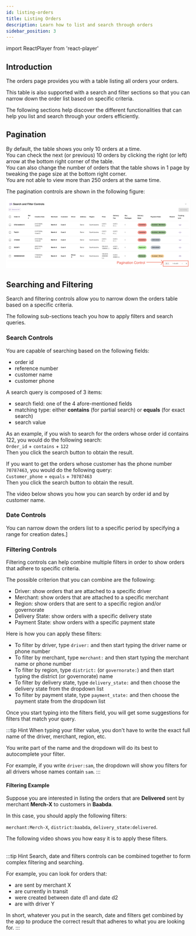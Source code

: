 ```yaml
---
id: listing-orders
title: Listing Orders
description: Learn how to list and search through orders
sidebar_position: 3
---
```

import ReactPlayer from 'react-player'

## Introduction

The orders page provides you with a table listing all orders your orders.

This table is also supported with a search and filter sections so that you can narrow down the order list based on specific criteria.

The following sections help discover the different functionalities that can help you list and search through your orders efficiently.

## Pagination

By default, the table shows you only 10 orders at a time.\
You can check the next (or previous) 10 orders by clicking the right (or left) arrow at the bottom right corner of the table.\
You can also change the number of orders that the table shows in 1 page by tweaking the page size at the bottom right corner.\
You are not able to view more than 250 orders at the same time.

The pagination controls are shown in the following figure:

![alt text](./media/pagination-controls.png)

## Searching and Filtering

Search and filtering controls allow you to narrow down the orders table based on a specific criteria.

The following sub-sections teach you how to apply filters and search queries.

### Search Controls

You are capable of searching based on the following fields:
- order id
- reference number
- customer name
- customer phone

A search query is composed of 3 items:
- search field: one of the 4 afore-mentioned fields
- matching type: either **contains** (for partial search) or **equals** (for exact search)
- search value

As an example, if you wish to search for the orders whose order id contains 122, you would do the following search:\
`Order_id` + `contains` + `122`\
Then you click the search button to obtain the result.

If you want to get the orders whose customer has the phone number `70787463`, you would do the following query:\
`Customer_phone` + `equals` + `70787463`\
Then you click the search button to obtain the result.

The video below shows you how you can search by order id and by customer name.

<div className="player-wrapper">
    <ReactPlayer className="react-player" width="100%"
      height="100%" url='https://youtu.be/eY7PJq-I_Yk' />
</div>

### Date Controls

You can narrow down the orders list to a specific period by specifying a range for creation dates.]

### Filtering Controls

Filtering controls can help combine multiple filters in order to show orders that adhere to specific criteria.

The possible criterion that you can combine are the following:
- Driver: show orders that are attached to a specific driver
- Merchant: show orders that are attached to a specific merchant
- Region: show orders that are sent to a specific region and/or governorate
- Delivery State: show orders with a specific delivery state
- Payment State: show orders with a specific payment state

Here is how you can apply these filters:
- To filter by driver, type `driver:` and then start typing the driver name or phone number
- To filter by merchant, type `merchant:` and then start typing the merchant name or phone number
- To filter by region, type `district:` (or `governorate:`) and then start typing the district (or governorate) name
- To filter by delivery state, type `delivery_state:` and then choose the delivery state from the dropdown list
- To filter by payment state, type `payment_state:` and then choose the payment state from the dropdown list

Once you start typing into the filters field, you will get some suggestions for filters that match your query.

:::tip Hint
When typing your filter value, you don't have to write the exact full name of the driver, merchant, region, etc. 

You write part of the name and the dropdown will do its best to autocomplete your filter.

For example, if you write `driver:sam`, the dropdown will show you filters for all drivers whose names contain `sam`.
:::

#### Filtering Example

Suppose you are interested in listing the orders that are **Delivered** sent by merchant **Merch-X** to customers in **Baabda**.

In this case, you should apply the following filters:

`merchant:Merch-X`, `district:baabda`, `delivery_state:delivered`.

The following video shows you how easy it is to apply these filters.

<div className="player-wrapper">
    <ReactPlayer className="react-player" width="100%"
      height="100%" url='https://youtu.be/qafc5el-Ldg' />
</div>

<br/>
:::tip Hint
Search, date and filters controls can be combined together to form complex filtering and searching. 

For example, you can look for orders that:
- are sent by merchant X
- are currently in transit
- were created between date d1 and date d2
- are with driver Y

In short, whatever you put in the search, date and filters get combined by the app to produce the correct result that adheres to what you are looking for.
:::

